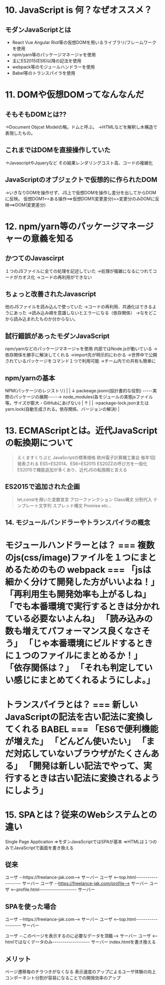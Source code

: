 # 10. JavaScript is 何？なぜオススメ？
## モダンJavaScriptとは
* React Vue Angular Riot等の仮想DOMを用いるライブラリ/フレームワークを使用
* npm/yarn等のパッケージマネージャを使用
* 主にES2015(ES6)以降の記法を使用
* webpack等のモジュールハンドラーを使用
* Babel等のトランスパイラを使用

# 11. DOMや仮想DOMってなんなんだ
## そもそもDOMとは??
->Document Objcet Modelの略。ドムと呼ぶ。
->HTMLなどを解釈し木構造で表現したもの。

## これまではDOMを直接操作していた
->JavascriptやJqueryなど
その結果レンダリングコスト高、コードの複雑化

## JavaScriptのオブジェクトで仮想的に作られたDOM
->いきなりDOMを操作せず、JS上で仮想DOMを操作し差分を出してからDOMに反映。
仮想DOM1==ある操作==>仮想DOM1(変更差分)==変更分のみDOMに反映==>DOM(変更差分)

# 12. npm/yarn等のパッケージマネージャーの意義を知る
## かつてのJavascirpt
１つのJSファイルに全ての処理を記述していた
->処理が複雑になるにつれてコードがカオス化
->コードの再利用ができない
## ちょっと改善されたJavascript
他のJSファイルを読み込んで使っていた
->コードの再利用、共通化はできるようにあった
->読み込み順を意識しないとエラーになる（依存関係）
->なをどこから読み込まれたものか分からない。
## 試行錯誤があったモダンJavaScript
npm/yarnなどのパッケージマネージャを使用
内部ではNode.jsが動いている
->依存関係を勝手に解決してくれる
->import先が明示的にわかる
->世界中で公開されているパッケージをコマンド１つで利用可能
->チーム内での共有も簡単に

## npm/yarnの基本
NPM(パッケージのレジストリ)
|
|
↓
packeage.jsonn(設計書的な役割) -----実際のパッケージの展開-----→ node_modules(各モジュールの実態jsファイル等。サイズが膨大・GitHubにあげない)
|                                                                     ↑
|                                                                     |
→package-lock.jsonまたはyarn.lock(自動生成される。依存関係、バージョンの解決) |


# 13. ECMAScriptとは。近代JavaScriptの転換期について
>えくますくりぷと
>JavaScriptの標準規格
>欧州電子計算機工業会
>毎年1回発表される
>ES5=ES2014、ES6=ES2015
>ES20ZZの呼び方を一般化
>ES2015で機能追加が多くあり、近代JSの転換期と言える
## ES2015で追加された企画
>let,constを用いた変数宣言
>アローファンクション
>Class構文
>分割代入
>テンプレート文字列
>スプレッド構文
>Promise
>etc...

## 14. モジュールバンドラーやトランスパイラの概念
モジュールハンドラーとは？
=== 複数のjs(css/image)ファイルを１つにまとめるためのもの webpack ===
「jsは細かく分けて開発した方がいいよね！」
「再利用生も開発効率も上がるしね」
「でも本番環境で実行するときは分かれている必要ないよんね」
「読み込みの数も増えてパフォーマンス良くなさそう」
「じゃ本番環境にビルドするときに１つのファイルにまとめるか！」
「依存関係は？」
「それも判定していい感じにまとめてくれるようにしよ。」
========================================================
トランスパイラとは？
=== 新しいJavaScriptの記法を古い記法に変換してくれる BABEL ===
「ES6で便利機能が増えた」
「どんどん使いたい」
「まだ対応していないブラウザがたくさんある」
「開発は新しい記法でやって、実行するときは古い記法に変換されるようにしよう」
=================================================

# 15. SPAとは？従来のWebシステムとの違い
Single Page Applicaiton
=>モダンJavaScriptではSPAが基本
=>HTMLは１つのみでJavaScriptで画面を書き換える
## 従来
ユーザ --https://freelance-jak.com--> サーバー
ユーザ <--top.html------------------- サーバー
ユーザ --https://freelance-jak.com/profile--> サーバー
ユーザ <--profile.html------------------- サーバー

## SPAを使った場合
ユーザ --https://freelance-jak.com--> サーバー
ユーザ <--top.html------------------- サーバー

ユーザ --このページを表示するのに必要なデータを頂戴--> サーバー
ユーザ <--htmlではなくデータのみ------------------- サーバー
index.htmlを書き換える

## メリット
ページ遷移毎のチラつきがなくなる
表示速度のアップによるユーザ体験の向上
コンポーネント分割が容易になることでの開発効率のアップ


